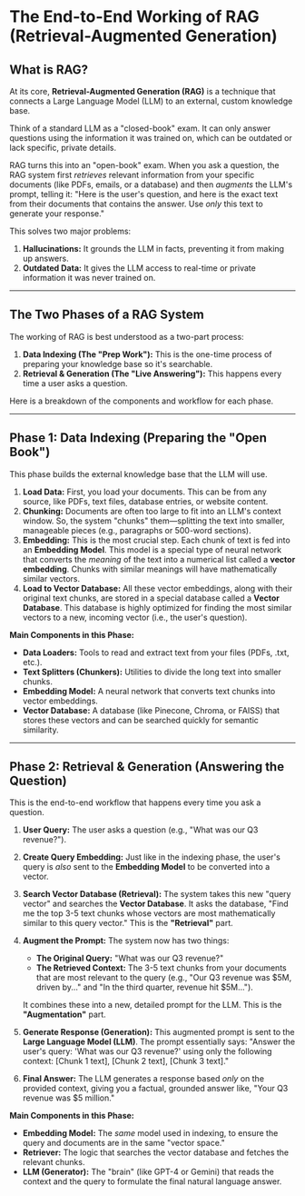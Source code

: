 # The End-to-End Working of RAG (Retrieval-Augmented Generation)

## What is RAG?

At its core, **Retrieval-Augmented Generation (RAG)** is a technique that connects a Large Language Model (LLM) to an external, custom knowledge base.

Think of a standard LLM as a "closed-book" exam. It can only answer questions using the information it was trained on, which can be outdated or lack specific, private details.

RAG turns this into an "open-book" exam. When you ask a question, the RAG system first _retrieves_ relevant information from your specific documents (like PDFs, emails, or a database) and then _augments_ the LLM's prompt, telling it: "Here is the user's question, and here is the exact text from their documents that contains the answer. Use _only_ this text to generate your response."

This solves two major problems:

1.  **Hallucinations:** It grounds the LLM in facts, preventing it from making up answers.
2.  **Outdated Data:** It gives the LLM access to real-time or private information it was never trained on.

---

## The Two Phases of a RAG System

The working of RAG is best understood as a two-part process:

1.  **Data Indexing (The "Prep Work"):** This is the one-time process of preparing your knowledge base so it's searchable.
2.  **Retrieval & Generation (The "Live Answering"):** This happens every time a user asks a question.

Here is a breakdown of the components and workflow for each phase.

---

## Phase 1: Data Indexing (Preparing the "Open Book")

This phase builds the external knowledge base that the LLM will use.

1.  **Load Data:** First, you load your documents. This can be from any source, like PDFs, text files, database entries, or website content.
2.  **Chunking:** Documents are often too large to fit into an LLM's context window. So, the system "chunks" them—splitting the text into smaller, manageable pieces (e.g., paragraphs or 500-word sections).
3.  **Embedding:** This is the most crucial step. Each chunk of text is fed into an **Embedding Model**. This model is a special type of neural network that converts the _meaning_ of the text into a numerical list called a **vector embedding**. Chunks with similar meanings will have mathematically similar vectors.
4.  **Load to Vector Database:** All these vector embeddings, along with their original text chunks, are stored in a special database called a **Vector Database**. This database is highly optimized for finding the most similar vectors to a new, incoming vector (i.e., the user's question).

**Main Components in this Phase:**

- **Data Loaders:** Tools to read and extract text from your files (PDFs, .txt, etc.).
- **Text Splitters (Chunkers):** Utilities to divide the long text into smaller chunks.
- **Embedding Model:** A neural network that converts text chunks into vector embeddings.
- **Vector Database:** A database (like Pinecone, Chroma, or FAISS) that stores these vectors and can be searched quickly for semantic similarity.

---

## Phase 2: Retrieval & Generation (Answering the Question)

This is the end-to-end workflow that happens every time you ask a question.

1.  **User Query:** The user asks a question (e.g., "What was our Q3 revenue?").
2.  **Create Query Embedding:** Just like in the indexing phase, the user's query is _also_ sent to the **Embedding Model** to be converted into a vector.
3.  **Search Vector Database (Retrieval):** The system takes this new "query vector" and searches the **Vector Database**. It asks the database, "Find me the top 3-5 text chunks whose vectors are most mathematically similar to this query vector." This is the **"Retrieval"** part.
4.  **Augment the Prompt:** The system now has two things:

    - **The Original Query:** "What was our Q3 revenue?"
    - **The Retrieved Context:** The 3-5 text chunks from your documents that are most relevant to the query (e.g., "Our Q3 revenue was $5M, driven by..." and "In the third quarter, revenue hit $5M...").

    It combines these into a new, detailed prompt for the LLM. This is the **"Augmentation"** part.

5.  **Generate Response (Generation):** This augmented prompt is sent to the **Large Language Model (LLM)**. The prompt essentially says: "Answer the user's query: 'What was our Q3 revenue?' using only the following context: [Chunk 1 text], [Chunk 2 text], [Chunk 3 text]."
6.  **Final Answer:** The LLM generates a response based _only_ on the provided context, giving you a factual, grounded answer like, "Your Q3 revenue was $5 million."

**Main Components in this Phase:**

- **Embedding Model:** The _same_ model used in indexing, to ensure the query and documents are in the same "vector space."
- **Retriever:** The logic that searches the vector database and fetches the relevant chunks.
- **LLM (Generator):** The "brain" (like GPT-4 or Gemini) that reads the context and the query to formulate the final natural language answer.
